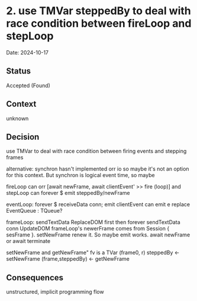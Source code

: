 # 2. use TMVar steppedBy to deal with race condition between fireLoop and stepLoop

Date: 2024-10-17

## Status

Accepted (Found)

## Context

unknown

## Decision

use TMVar to deal with race condition between firing events and stepping frames

alternative:
synchron hasn't implemented orr io so maybe it's not an option for this context.
But synchron is logical event time, so maybe 

fireLoop can orr [await newFrame, await clientEvent' >> fire (loop)]
and stepLoop can forever $ emit steppedBy/newFrame

eventLoop: forever $ receiveData conn; emit clientEvent
can emit e replace EventQueue : TQueue?

frameLoop: sendTextData ReplaceDOM first then forever sendTextData conn UpdateDOM
frameLoop's newerFrame comes from Session { sesFrame }. setNewFrame renew it. So maybe emit works.
await newFrame or await terminate


setNewFrame and getNewFrame" fv is a TVar (frame0, r)
steppedBy <- setNewFrame
(frame,steppedBy) <- getNewFrame

## Consequences

unstructured, implicit programming flow
